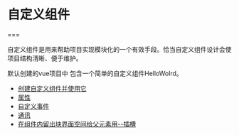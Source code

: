 # 自定义组件
===

自定义组件是用来帮助项目实现模块化的一个有效手段。恰当自定义组件设计会使项目结构清晰、便于维护。

默认创建的vue项目中 包含一个简单的自定义组件HelloWolrd。



* [创建自定义组件并使用它](create.md)
* [属性](props.md)
* [自定义事件](custom-event.md)
* [通讯](commucation.md)
* [在组件内留出块界面空间给父元素用--插槽](slot.md)

